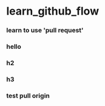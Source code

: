 # learn_github_flow

### learn to use 'pull request'

### hello

### h2

### h3

### test pull origin
